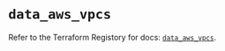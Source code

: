 # `data_aws_vpcs`

Refer to the Terraform Registory for docs: [`data_aws_vpcs`](https://registry.terraform.io/providers/hashicorp/aws/4.66.1/docs/data-sources/vpcs).
